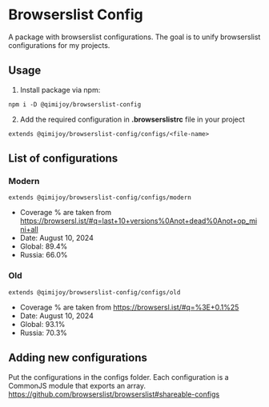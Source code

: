 # Browserslist Config
A package with browserslist configurations. The goal is to unify browserslist configurations for my projects.

## Usage
1. Install package via npm:

```
npm i -D @qimijoy/browserslist-config
```

2. Add the required configuration in **.browserslistrc** file in your project

```
extends @qimijoy/browserslist-config/configs/<file-name>
```
## List of configurations
### Modern
```
extends @qimijoy/browserslist-config/configs/modern
```
* Coverage % are taken from  https://browsersl.ist/#q=last+10+versions%0Anot+dead%0Anot+op_mini+all
* Date: August 10, 2024
* Global:    89.4%
* Russia:    66.0%

### Old
```
extends @qimijoy/browserslist-config/configs/old
```
* Coverage % are taken from  https://browsersl.ist/#q=%3E+0.1%25
* Date: August 10, 2024
* Global:    93.1%
* Russia:    70.3%


## Adding new configurations
Put the configurations in the configs folder. Each configuration is a CommonJS module that exports an array.
https://github.com/browserslist/browserslist#shareable-configs
